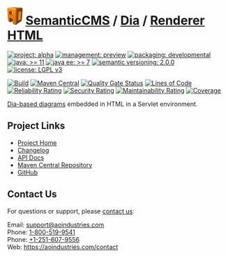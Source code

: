 # [<img src="ao-logo.png" alt="AO Logo" width="35" height="40">](https://github.com/aoindustries) [SemanticCMS](https://github.com/aoindustries/semanticcms) / [Dia](https://github.com/aoindustries/semanticcms-dia) / [Renderer HTML](https://github.com/aoindustries/semanticcms-dia-renderer-html)

[![project: alpha](https://semanticcms.com/ao-badges/project-alpha.svg)](https://aoindustries.com/life-cycle#project-alpha)
[![management: preview](https://semanticcms.com/ao-badges/management-preview.svg)](https://aoindustries.com/life-cycle#management-preview)
[![packaging: developmental](https://semanticcms.com/ao-badges/packaging-developmental.svg)](https://aoindustries.com/life-cycle#packaging-developmental)  
[![java: &gt;= 11](https://semanticcms.com/ao-badges/java-11.svg)](https://docs.oracle.com/en/java/javase/11/docs/api/)
[![java ee: &gt;= 7](https://semanticcms.com/ao-badges/javaee-7.svg)](https://docs.oracle.com/javaee/7/api/)
[![semantic versioning: 2.0.0](https://semanticcms.com/ao-badges/semver-2.0.0.svg)](http://semver.org/spec/v2.0.0.html)
[![license: LGPL v3](https://semanticcms.com/ao-badges/license-lgpl-3.0.svg)](https://www.gnu.org/licenses/lgpl-3.0)

[![Build](https://github.com/aoindustries/semanticcms-dia-renderer-html/workflows/Build/badge.svg?branch=master)](https://github.com/aoindustries/semanticcms-dia-renderer-html/actions?query=workflow%3ABuild)
[![Maven Central](https://maven-badges.herokuapp.com/maven-central/com.semanticcms/semanticcms-dia-renderer-html/badge.svg)](https://maven-badges.herokuapp.com/maven-central/com.semanticcms/semanticcms-dia-renderer-html)
[![Quality Gate Status](https://sonarcloud.io/api/project_badges/measure?branch=master&project=com.semanticcms%3Asemanticcms-dia-renderer-html&metric=alert_status)](https://sonarcloud.io/dashboard?branch=master&id=com.semanticcms%3Asemanticcms-dia-renderer-html)
[![Lines of Code](https://sonarcloud.io/api/project_badges/measure?branch=master&project=com.semanticcms%3Asemanticcms-dia-renderer-html&metric=ncloc)](https://sonarcloud.io/component_measures?branch=master&id=com.semanticcms%3Asemanticcms-dia-renderer-html&metric=ncloc)  
[![Reliability Rating](https://sonarcloud.io/api/project_badges/measure?branch=master&project=com.semanticcms%3Asemanticcms-dia-renderer-html&metric=reliability_rating)](https://sonarcloud.io/component_measures?branch=master&id=com.semanticcms%3Asemanticcms-dia-renderer-html&metric=Reliability)
[![Security Rating](https://sonarcloud.io/api/project_badges/measure?branch=master&project=com.semanticcms%3Asemanticcms-dia-renderer-html&metric=security_rating)](https://sonarcloud.io/component_measures?branch=master&id=com.semanticcms%3Asemanticcms-dia-renderer-html&metric=Security)
[![Maintainability Rating](https://sonarcloud.io/api/project_badges/measure?branch=master&project=com.semanticcms%3Asemanticcms-dia-renderer-html&metric=sqale_rating)](https://sonarcloud.io/component_measures?branch=master&id=com.semanticcms%3Asemanticcms-dia-renderer-html&metric=Maintainability)
[![Coverage](https://sonarcloud.io/api/project_badges/measure?branch=master&project=com.semanticcms%3Asemanticcms-dia-renderer-html&metric=coverage)](https://sonarcloud.io/component_measures?branch=master&id=com.semanticcms%3Asemanticcms-dia-renderer-html&metric=Coverage)

[Dia-based diagrams](https://wiki.gnome.org/Apps/Dia/) embedded in HTML in a Servlet environment.

## Project Links
* [Project Home](https://semanticcms.com/dia/renderer/html/)
* [Changelog](https://semanticcms.com/dia/renderer/html/changelog)
* [API Docs](https://semanticcms.com/dia/renderer/html/apidocs/)
* [Maven Central Repository](https://search.maven.org/artifact/com.semanticcms/semanticcms-dia-renderer-html)
* [GitHub](https://github.com/aoindustries/semanticcms-dia-renderer-html)

## Contact Us
For questions or support, please [contact us](https://aoindustries.com/contact):

Email: [support@aoindustries.com](mailto:support@aoindustries.com)  
Phone: [1-800-519-9541](tel:1-800-519-9541)  
Phone: [+1-251-607-9556](tel:+1-251-607-9556)  
Web: https://aoindustries.com/contact
